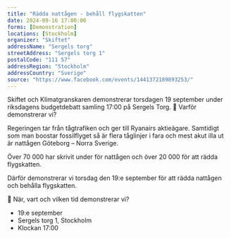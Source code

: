 ```yaml
---
title: "Rädda nattågen - behåll flygskatten"
date: 2024-09-16 17:00:00
forms: [Demonstration]
locations: [Stockholm]
organizer: "Skiftet"
addressName: "Sergels torg"
streetAddress: "Sergels torg 1"
postalCode: "111 57"
addressRegion: "Stockholm"
addressCountry: "Sverige"
source: "https://www.facebook.com/events/1441372189893253/"
---
```

Skiftet och Klimatgranskaren demonstrerar torsdagen 19 september under riksdagens budgetdebatt samling 17:00 på Sergels Torg.
🚂 Varför demonstrerar vi?

Regeringen tar från tågtrafiken och ger till Ryanairs aktieägare. Samtidigt som man boostar fossilflyget så är flera tåglinjer i fara och mest akut illa ut är nattågen Göteborg – Norra Sverige.

Över 70 000 har skrivit under för nattågen och över 20 000 för att rädda flygskatten.

Därför demonstrerar vi torsdag den 19:e september för att rädda nattågen och behålla flygskatten.

🚂 När, vart och vilken tid demonstrerar vi?

- 19:e september
- Sergels torg 1, Stockholm
- Klockan 17:00